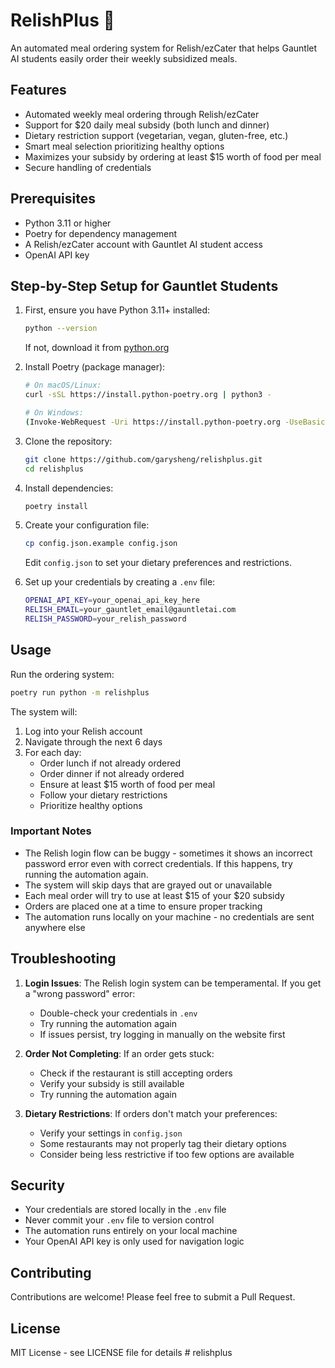 # RelishPlus 🍔

An automated meal ordering system for Relish/ezCater that helps Gauntlet AI students easily order their weekly subsidized meals.

## Features

- Automated weekly meal ordering through Relish/ezCater
- Support for $20 daily meal subsidy (both lunch and dinner)
- Dietary restriction support (vegetarian, vegan, gluten-free, etc.)
- Smart meal selection prioritizing healthy options
- Maximizes your subsidy by ordering at least $15 worth of food per meal
- Secure handling of credentials

## Prerequisites

- Python 3.11 or higher
- Poetry for dependency management
- A Relish/ezCater account with Gauntlet AI student access
- OpenAI API key

## Step-by-Step Setup for Gauntlet Students

1. First, ensure you have Python 3.11+ installed:
   ```bash
   python --version
   ```
   If not, download it from [python.org](https://www.python.org/downloads/)

2. Install Poetry (package manager):
   ```bash
   # On macOS/Linux:
   curl -sSL https://install.python-poetry.org | python3 -

   # On Windows:
   (Invoke-WebRequest -Uri https://install.python-poetry.org -UseBasicParsing).Content | py -
   ```

3. Clone the repository:
   ```bash
   git clone https://github.com/garysheng/relishplus.git
   cd relishplus
   ```

4. Install dependencies:
   ```bash
   poetry install
   ```

5. Create your configuration file:
   ```bash
   cp config.json.example config.json
   ```
   Edit `config.json` to set your dietary preferences and restrictions.

6. Set up your credentials by creating a `.env` file:
   ```bash
   OPENAI_API_KEY=your_openai_api_key_here
   RELISH_EMAIL=your_gauntlet_email@gauntletai.com
   RELISH_PASSWORD=your_relish_password
   ```

## Usage

Run the ordering system:

```bash
poetry run python -m relishplus
```

The system will:
1. Log into your Relish account
2. Navigate through the next 6 days
3. For each day:
   - Order lunch if not already ordered
   - Order dinner if not already ordered
   - Ensure at least $15 worth of food per meal
   - Follow your dietary restrictions
   - Prioritize healthy options

### Important Notes

- The Relish login flow can be buggy - sometimes it shows an incorrect password error even with correct credentials. If this happens, try running the automation again.
- The system will skip days that are grayed out or unavailable
- Each meal order will try to use at least $15 of your $20 subsidy
- Orders are placed one at a time to ensure proper tracking
- The automation runs locally on your machine - no credentials are sent anywhere else

## Troubleshooting

1. **Login Issues**: The Relish login system can be temperamental. If you get a "wrong password" error:
   - Double-check your credentials in `.env`
   - Try running the automation again
   - If issues persist, try logging in manually on the website first

2. **Order Not Completing**: If an order gets stuck:
   - Check if the restaurant is still accepting orders
   - Verify your subsidy is still available
   - Try running the automation again

3. **Dietary Restrictions**: If orders don't match your preferences:
   - Verify your settings in `config.json`
   - Some restaurants may not properly tag their dietary options
   - Consider being less restrictive if too few options are available

## Security

- Your credentials are stored locally in the `.env` file
- Never commit your `.env` file to version control
- The automation runs entirely on your local machine
- Your OpenAI API key is only used for navigation logic

## Contributing

Contributions are welcome! Please feel free to submit a Pull Request.

## License

MIT License - see LICENSE file for details # relishplus
